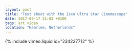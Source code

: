 ```yaml
---
layout: post
title: "Test shoot with the Isco Ultra Star Cinemascope"
date: 2017-09-17 21:03 +0100
tags: art video
location: "Haarlem, Netherlands"
---
```


{% include vimeo.liquid id="234227712" %}
